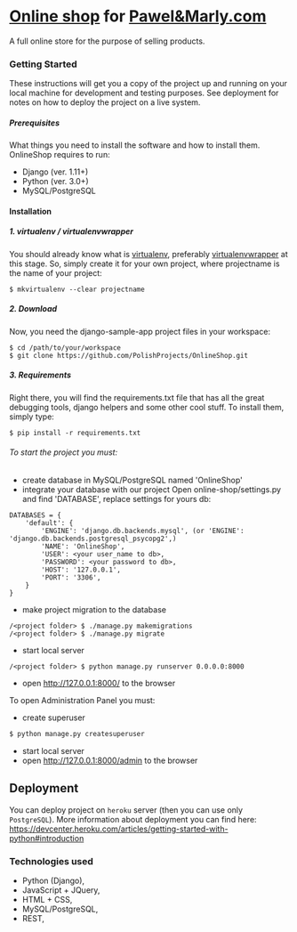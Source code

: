 #  [Online shop](https://pawelmarly-onlineshop.herokuapp.com/) for [Pawel&Marly.com](http://www.pawelmarly.com/)

A full online store for the purpose of selling products.
### Getting Started
These instructions will get you a copy of the project up and running on your local machine for development and testing purposes. See deployment for notes on how to deploy the project on a live system.
##### Prerequisites
What things you need to install the software and how to install them.
OnlineShop requires to run:
- Django (ver. 1.11+)
- Python (ver. 3.0+)
- MySQL/PostgreSQL
#### Installation
##### 1. virtualenv / virtualenvwrapper
You should already know what is [virtualenv](https://virtualenv.pypa.io/en/stable/), preferably [virtualenvwrapper](https://bitbucket.org/dhellmann/virtualenvwrapper) at this stage. So, simply create it for your own project, where projectname is the name of your project:
```
$ mkvirtualenv --clear projectname
```
##### 2. Download
Now, you need the django-sample-app project files in your workspace:
```
$ cd /path/to/your/workspace
$ git clone https://github.com/PolishProjects/OnlineShop.git
```
##### 3. Requirements
Right there, you will find the requirements.txt file that has all the great debugging tools, django helpers and some other cool stuff. To install them, simply type:
```
$ pip install -r requirements.txt
```

###### To start the project you must:
- create database in MySQL/PostgreSQL named 'OnlineShop'
- integrate your database with our project
Open online-shop/settings.py and find 'DATABASE', replace settings for yours db:
```
DATABASES = {
    'default': {
        'ENGINE': 'django.db.backends.mysql', (or 'ENGINE': 'django.db.backends.postgresql_psycopg2',)
        'NAME': 'OnlineShop',
        'USER': <your user_name to db>,
        'PASSWORD': <your password to db>,
        'HOST': '127.0.0.1',
        'PORT': '3306',
    }
}
```
- make project migration to the database
```
/<project folder> $ ./manage.py makemigrations
/<project folder> $ ./manage.py migrate
```
- start local server
```
/<project folder> $ python manage.py runserver 0.0.0.0:8000
```
- open http://127.0.0.1:8000/ to the browser


To open Administration Panel you must:
- create superuser
```sh
$ python manage.py createsuperuser
```
- start local server
- open http://127.0.0.1:8000/admin to the browser

## Deployment
You can deploy project on
```heroku``` server (then you can use only ```PostgreSQL```).
More information about deployment you can find here:
https://devcenter.heroku.com/articles/getting-started-with-python#introduction

### Technologies used

* Python (Django),
* JavaScript + JQuery,
* HTML + CSS,
* MySQL/PostgreSQL,
* REST,

